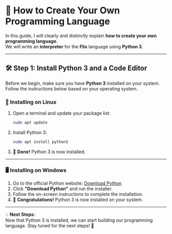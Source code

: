 # 🚀 How to Create Your Own Programming Language  

In this guide, I will clearly and distinctly explain **how to create your own programming language**.  
We will write an **interpreter** for the **Flix** language using **Python 3**.  

---

## 🛠 Step 1: Install Python 3 and a Code Editor  

Before we begin, make sure you have **Python 3** installed on your system. Follow the instructions below based on your operating system.  

### 🐧 Installing on Linux  
1. Open a terminal and update your package list:  
   ```sh
   sudo apt update
   ```
2. Install Python 3:  
   ```sh
   sudo apt install python3
   ```
3. 🎉 **Done!** Python 3 is now installed.  

---

### 🖥 Installing on Windows  
1. Go to the official Python website: [Download Python](https://www.python.org/downloads/)  
2. Click **"Download Python"** and run the installer.  
3. Follow the on-screen instructions to complete the installation.  
4. 🎉 **Congratulations!** Python 3 is now installed on your system.  

---

💡 **Next Steps:**  
Now that Python 3 is installed, we can start building our programming language. Stay tuned for the next steps! 🚀  
